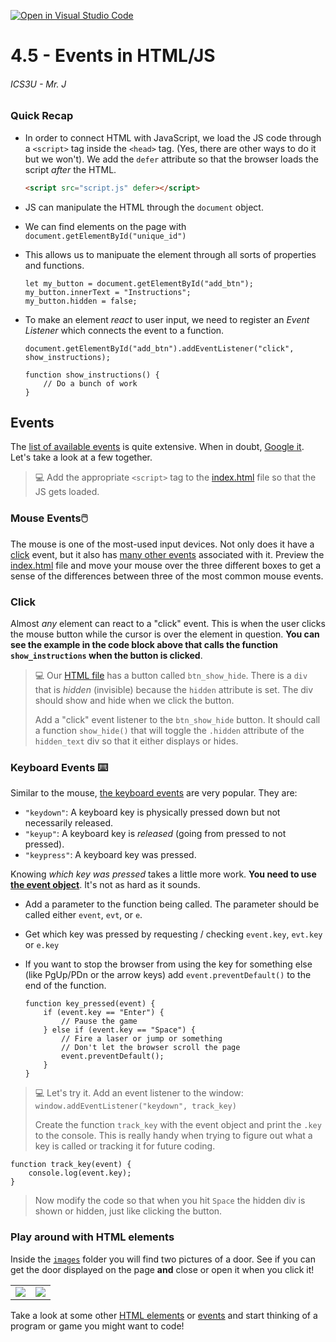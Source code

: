 [![Open in Visual Studio Code](https://classroom.github.com/assets/open-in-vscode-718a45dd9cf7e7f842a935f5ebbe5719a5e09af4491e668f4dbf3b35d5cca122.svg)](https://classroom.github.com/online_ide?assignment_repo_id=15232107&assignment_repo_type=AssignmentRepo)
# 4.5 - Events in HTML/JS

###### ICS3U - Mr. J

### Quick Recap

- In order to connect HTML with JavaScript, we load the JS code through a `<script>` tag inside the `<head>` tag. (Yes, there are other ways to do it but we won't). We add the `defer` attribute so that the browser loads the script _after_ the HTML.

    ```HTML
    <script src="script.js" defer></script>
    ```

- JS can manipulate the HTML through the `document` object.
- We can find elements on the page with `document.getElementById("unique_id")`
- This allows us to manipuate the element through all sorts of properties and functions.

    ```JS
    let my_button = document.getElementById("add_btn");
    my_button.innerText = "Instructions";
    my_button.hidden = false;
    ```

- To make an element _react_ to user input, we need to register an _Event Listener_ which connects the event to a function.

    ```JS
    document.getElementById("add_btn").addEventListener("click", show_instructions);

    function show_instructions() {
        // Do a bunch of work 
    }
    ```

## Events

The [list of available events](https://www.w3schools.com/jsref/dom_obj_event.asp) is quite extensive. When in doubt, [Google it](https://www.google.com/search?q=js+event+keyboard+key). Let's take a look at a few together.

> 💻 Add the appropriate `<script>` tag to the [index.html](index.html) file so that the JS gets loaded.

### Mouse Events🖱️

The mouse is one of the most-used input devices. Not only does it have a [click](#click) event, but it also has [many other events](https://www.w3schools.com/jsref/obj_mouseevent.asp) associated with it. Preview the [index.html](index.html) file and move your mouse over the three different boxes to get a sense of the differences between three of the most common mouse events.

### Click

Almost _any_ element can react to a "click" event. This is when the user clicks the mouse button while the cursor is over the element in question. **You can see the example in the code block above that calls the function `show_instructions` when the button is clicked**.

> 💻 Our [HTML file](index.html) has a button called `btn_show_hide`. There is a `div` that is _hidden_ (invisible) because the `hidden` attribute is set. The div should show and hide when we click the button.
>
> Add a "click" event listener to the `btn_show_hide` button. It should call a function `show_hide()` that will toggle the `.hidden` attribute of the `hidden_text` div so that it either displays or hides.

### Keyboard Events ⌨️

Similar to the mouse, [the keyboard events](https://www.w3schools.com/jsref/obj_keyboardevent.asp) are very popular. They are:

- `"keydown"`: A keyboard key is physically pressed down but not necessarily released.
- `"keyup"`: A keyboard key is _released_ (going from pressed to not pressed).
- `"keypress"`: A keyboard key was pressed.

Knowing _which key was pressed_ takes a little more work. **You need to use [the event object](https://www.w3schools.com/jsref/obj_event.asp)**. It's not as hard as it sounds.

- Add a parameter to the function being called. The parameter should be called either `event`, `evt`, or `e`.
- Get which key was pressed by requesting / checking `event.key`, `evt.key` or `e.key`
- If you want to stop the browser from using the key for something else (like PgUp/PDn or the arrow keys) add `event.preventDefault()` to the end of the function.

    ```JS
    function key_pressed(event) {
        if (event.key == "Enter") {
            // Pause the game
        } else if (event.key == "Space") {
            // Fire a laser or jump or something
            // Don't let the browser scroll the page
            event.preventDefault();
        }
    }
    ```

> 💻 Let's try it. Add an event listener to the window: `window.addEventListener("keydown", track_key)`
>
> Create the function `track_key` with the event object and print the `.key` to the console. This is really handy when trying to figure out what a key is called or tracking it for future coding.

```JS
function track_key(event) {
    console.log(event.key);
}
```

> Now modify the code so that when you hit `Space` the hidden div is shown or hidden, just like clicking the button.

### Play around with HTML elements

Inside the [`images`](images) folder you will find two pictures of a door. See if you can get the door displayed on the page **and** close or open it when you click it!

<table><tr><td><img src="images/door_closed.png"></td><td><img src="images/door_open.png"></td></tr></table>

Take a look at some other [HTML elements](https://www.w3schools.com/html/html_elements.asp) or [events](https://www.w3schools.com/jsref/obj_mouseevent.asp) and start thinking of a program or game you might want to code!

<br>
